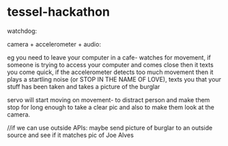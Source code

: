 # tessel-hackathon

watchdog:

camera + accelerometer + audio:

eg you need to leave your computer in a cafe- watches for movement, if someone is trying to access your computer and comes close then it texts you come quick, if the accelerometer detects too much movement then it plays a startling noise (or STOP IN THE NAME OF LOVE), texts you that your stuff has been taken and takes a picture of the burglar

servo will start moving on movement- to distract person and make them stop for long enough to take a clear pic and also to make them look at the camera.

//if we can use outside APIs: maybe send picture of burglar to an outside source and see if it matches pic of Joe Alves
